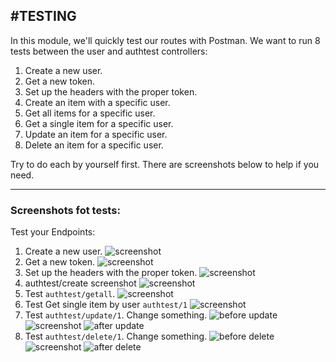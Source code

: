 #TESTING
---
In this module, we'll quickly test our routes with Postman. We want to run 8 tests between the user and authtest controllers:

1. Create a new user.
2. Get a new token.
3. Set up the headers with the proper token.
4. Create an item with a specific user.
5. Get all items for a specific user.
6. Get a single item for a specific user.
7. Update an item for a specific user.
8. Delete an item for a specific user.

Try to do each by yourself first. There are screenshots below to help if you need.

<hr />

### Screenshots fot tests:

Test your Endpoints:
1. Create a new user.
![screenshot](assets/07-newuser.png)
2. Get a new token. 
![screenshot](assets/07-newtoken.png)
3. Set up the headers with the proper token.
![screenshot](assets/07-headers.png)
4. authtest/create screenshot
![screenshot](assets/07-create.png)
5. Test `authtest/getall`.
![screenshot](assets/07-getall.png)
6. Test Get single item by user `authtest/1`
![screenshot](assets/07-getone.png)
7. Test `authtest/update/1`. Change something.
![before update](assets/07-getall.png)
![screenshot](assets/07-update.png)
![after update](assets/07-after-update.png)
8. Test `authtest/delete/1`. Change something.
![before delete](assets/07-after-update.png)
![screenshot](assets/07-delete-one.png)
![after delete](assets/after-delete.png)
